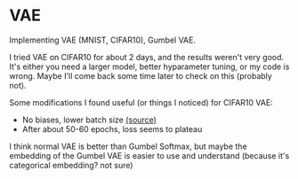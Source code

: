 # VAE

Implementing VAE (MNIST, CIFAR10), Gumbel VAE.

I tried VAE on CIFAR10 for about 2 days, and the results weren't very good. It's either you need a larger model, better hyparameter tuning, or my code is wrong. Maybe I'll come back some time later to check on this (probably not).

Some modifications I found useful (or things I noticed) for CIFAR10 VAE:
- No biases, lower batch size [(source)](https://stats.stackexchange.com/questions/505027/can-i-use-the-mse-loss-function-along-with-a-sigmoid-activation-in-my-vae)
- After about 50-60 epochs, loss seems to plateau

I think normal VAE is better than Gumbel Softmax, but maybe the embedding of the Gumbel VAE is easier to use and understand (because it's categorical embedding? not sure)
